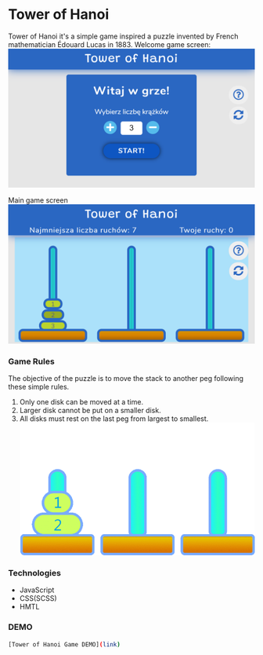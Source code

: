 # Tower of Hanoi 
 Tower of Hanoi it's a simple game inspired a puzzle invented by French mathematician Édouard Lucas in 1883. 
 Welcome game screen: 
 ![Image of screen game](src/img/Tower-of-Hanoi_iPhone-5_SE.png)
 
 Main game screen 
![Image of screen game](src/img/Tower-of-Hanoi-2_iPhone-5_SE.png)

### Game Rules
The objective of the puzzle is to move the stack to another peg following these simple rules.

1. Only one disk can be moved at a time.
2. Larger disk cannot be put on a smaller disk.
3. All disks must rest on the last peg from largest to smallest.
![Image of game rules](src/img/TowerOfHanoi.gif)
 
### Technologies

- JavaScript
- CSS(SCSS)
- HMTL

### DEMO
```sh
[Tower of Hanoi Game DEMO](link)
```
